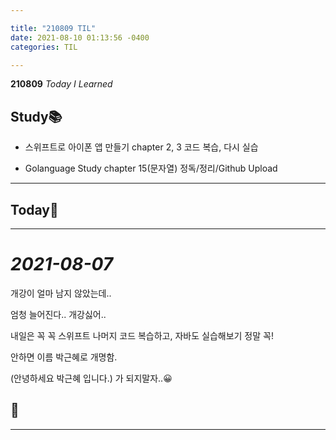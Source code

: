 ```yaml
---

title: "210809 TIL"
date: 2021-08-10 01:13:56 -0400
categories: TIL

---
```


**210809** _Today I Learned_

## Study📚

  * 스위프트로 아이폰 앱 만들기 chapter 2, 3 코드 복습, 다시 실습

  * Golanguage Study chapter 15(문자열) 정독/정리/Github Upload

  ---

## Today🍓

---

# _2021-08-07_

개강이 얼마 남지 않았는데..

엄청 늘어진다.. 개강싫어..

내일은 꼭 꼭 스위프트 나머지 코드 복습하고, 자바도 실습해보기 정말 꼭!

안하면 이름 박근혜로 개명함. 

(안녕하세요 박근혜 입니다.) 가 되지말자..😀

## 🍉



---